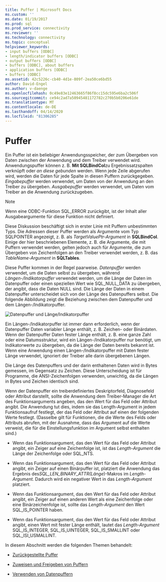 ```yaml
---
title: Puffer | Microsoft Docs
ms.custom: ''
ms.date: 01/19/2017
ms.prod: sql
ms.prod_service: connectivity
ms.reviewer: ''
ms.technology: connectivity
ms.topic: conceptual
helpviewer_keywords:
- input buffers [ODBC]
- length/indicator buffers [ODBC]
- output buffers [ODBC]
- buffers [ODBC], about buffers
- application buffers [ODBC]
- buffers [ODBC]
ms.assetid: 42c5226c-cb40-4d1e-809f-2ea50ce6bd55
author: David-Engel
ms.author: v-daenge
ms.openlocfilehash: 0c49e83e12463665f86f8cc15dc595e6ba2c506f
ms.sourcegitcommit: ce94c2ad7a50945481172782c270b5b0206e61de
ms.translationtype: MT
ms.contentlocale: de-DE
ms.lasthandoff: 04/14/2020
ms.locfileid: "81306285"
---
```

# <a name="buffers"></a>Puffer
Ein Puffer ist ein beliebiger Anwendungsspeicher, der zum Übergeben von Daten zwischen der Anwendung und dem Treiber verwendet wird. Anwendungspuffer können z. B. **Mit SQLBindCol**zu Ergebnissatzspalten verknüpft oder *an diese gebunden* werden. Wenn jede Zeile abgerufen wird, werden die Daten für jede Spalte in diesen Puffern zurückgegeben. *Eingabepuffer* werden verwendet, um Daten von der Anwendung an den Treiber zu übergeben. *Ausgabepuffer* werden verwendet, um Daten vom Treiber an die Anwendung zurückzugeben.  
  
> [!NOTE]  
>  Wenn eine ODBC-Funktion SQL_ERROR zurückgibt, ist der Inhalt aller Ausgabeargumente für diese Funktion nicht definiert.  
  
 Diese Diskussion beschäftigt sich in erster Linie mit Puffern unbestimmten Typs. Die Adressen dieser Puffer werden als Argumente vom Typ SQLPOINTER angezeigt, z. B. als *TargetValuePtr-Argument* in **SQLBindCol**. Einige der hier beschriebenen Elemente, z. B. die Argumente, die mit Puffern verwendet werden, gelten jedoch auch für Argumente, die zum Übergeben von Zeichenfolgen an den Treiber verwendet werden, z. B. das *TableName-Argument* in **SQLTables**.  
  
 Diese Puffer kommen in der Regel paarweise. *Datenpuffer* werden verwendet, um die Daten selbst zu übergeben, während *Längen-/Indikatorpuffer* verwendet werden, um die Länge der Daten im Datenpuffer oder einen speziellen Wert wie SQL_NULL_DATA zu übergeben, der angibt, dass die Daten NULL sind. Die Länge der Daten in einem Datenpuffer unterscheidet sich von der Länge des Datenpuffers selbst. Die folgende Abbildung zeigt die Beziehung zwischen dem Datenpuffer und dem Längen-/Indikatorpuffer.  
  
 ![Datenpuffer und Länge&#47;Indikatorpuffer](../../../odbc/reference/develop-app/media/pr09.gif "pr09")  
  
 Ein Längen-/Indikatorpuffer ist immer dann erforderlich, wenn der Datenpuffer Daten variabler Länge enthält, z. B. Zeichen- oder Binärdaten. Wenn der Datenpuffer Daten fester Länge enthält, z. B. eine ganze Zahl oder eine Datumsstruktur, wird ein Längen-/Indikatorpuffer nur benötigt, um Indikatorwerte zu übergeben, da die Länge der Daten bereits bekannt ist. Wenn eine Anwendung einen Längen-/Indikatorpuffer mit Daten fester Länge verwendet, ignoriert der Treiber alle darin übergebenen Längen.  
  
 Die Länge des Datenpuffers und der darin enthaltenen Daten wird in Bytes gemessen, im Gegensatz zu Zeichen. Diese Unterscheidung ist für Programme, die ANSI-Zeichenfolgen verwenden, unwichtig, da die Längen in Bytes und Zeichen identisch sind.  
  
 Wenn der Datenpuffer ein treiberdefiniertes Deskriptorfeld, Diagnosefeld oder Attribut darstellt, sollte die Anwendung dem Treiber-Manager die Art des Funktionsarguments angeben, das den Wert für das Feld oder Attribut angibt. Die Anwendung tut dies, indem sie das Length-Argument in jedem Funktionsaufruf festlegt, der das Feld oder Attribut auf einen der folgenden Werte festlegt. (Dasselbe gilt für Funktionen, die die Werte des Felds oder Attributs abrufen, mit der Ausnahme, dass das Argument auf die Werte verweist, die für die Einstellungsfunktion im Argument selbst enthalten sind.)  
  
-   Wenn das Funktionsargument, das den Wert für das Feld oder Attribut angibt, ein Zeiger auf eine Zeichenfolge ist, ist das *Length-Argument* die Länge der Zeichenfolge oder SQL_NTS.  
  
-   Wenn das Funktionsargument, das den Wert für das Feld oder Attribut angibt, ein Zeiger auf einen Binärpuffer ist, platziert die Anwendung das Ergebnis des*SQL_LEN_BINARY_ATTR(Länge*)-Makros im *Length-Argument.* Dadurch wird ein negativer Wert in das *Length-Argument* platziert.  
  
-   Wenn das Funktionsargument, das den Wert für das Feld oder Attribut angibt, ein Zeiger auf einen anderen Wert als eine Zeichenfolge oder eine Binärzeichenfolge ist, sollte das *Length-Argument* den Wert SQL_IS_POINTER haben.  
  
-   Wenn das Funktionsargument, das den Wert für das Feld oder Attribut angibt, einen Wert mit fester Länge enthält, lautet das *Length-Argument* SQL_IS_INTEGER, SQL_IS_UINTEGER, SQL_IS_SMALLINT oder SQL_ISI_USMALLINT.  
  
 In diesem Abschnitt werden die folgenden Themen behandelt:  
  
-   [Zurückgestellte Puffer](../../../odbc/reference/develop-app/deferred-buffers.md)  
  
-   [Zuweisen und Freigeben von Puffern](../../../odbc/reference/develop-app/allocating-and-freeing-buffers.md)  
  
-   [Verwenden von Datenpuffern](../../../odbc/reference/develop-app/using-data-buffers.md)
